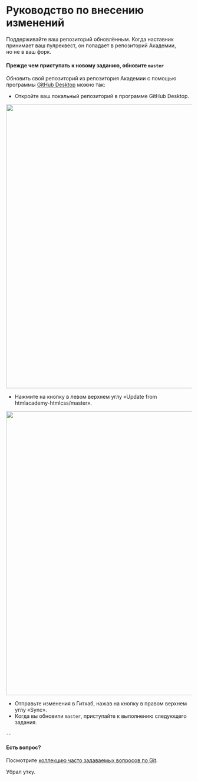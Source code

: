 # Руководство по внесению изменений

Поддерживайте ваш репозиторий обновлённым. Когда наставник принимает ваш пулреквест, он попадает в репозиторий Академии, но не в ваш форк.

#### Прежде чем приступать к новому заданию, обновите `master`

Обновить свой репозиторий из репозитория Академии с помощью программы [GitHub Desktop](https://desktop.github.com) можно так:

- Откройте ваш локальный репозиторий в программе GitHub Desktop.

<img width="769" alt="" src="https://cloud.githubusercontent.com/assets/10909/14426732/dde27180-0001-11e6-8d07-915ec01c6389.png">

- Нажмите на кнопку в левом верхнем углу «Update from htmlacademy-htmlcss/master».

<img width="769" alt="" src="https://cloud.githubusercontent.com/assets/10909/14426733/dde2d04e-0001-11e6-8570-d5fc9c5afc74.png">

- Отправьте изменения в Гитхаб, нажав на кнопку в правом верхнем углу «Sync».
- Когда вы обновили `master`, приступайте к выполнению следующего задания.

--

#### Есть вопрос?

Посмотрите [коллекцию часто задаваемых вопросов по Git](http://firstaidgit.ru).

Убрал утку.
